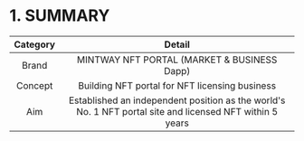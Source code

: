 # 1. SUMMARY

| Category |                                                  Detail                                                  |
| :------: | :------------------------------------------------------------------------------------------------------: |
|   Brand  |                                MINTWAY NFT PORTAL (MARKET & BUSINESS Dapp)                               |
|  Concept |                              Building NFT portal for NFT licensing business                              |
|    Aim   | Established an independent position as the world's No. 1 NFT portal site and licensed NFT within 5 years |
